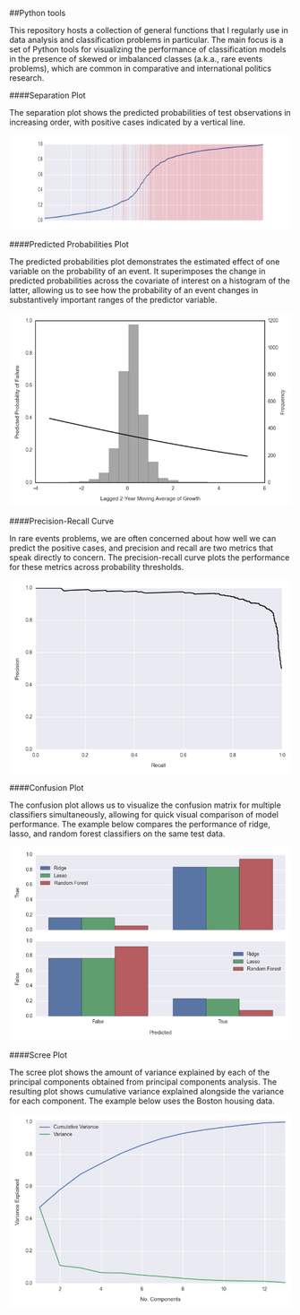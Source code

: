 ##Python tools

This repository hosts a collection of general functions that I regularly use in data analysis and classification problems in particular. The main focus is a set of Python tools for visualizing the performance of classification models in the presence of skewed or imbalanced classes (a.k.a., rare events problems), which are common in comparative and international politics research. 

####Separation Plot 

The separation plot shows the predicted probabilities of test observations in increasing order, with positive cases indicated by a vertical line. 

<img src="images/separation_plot.png" width="600px" height="170px">

####Predicted Probabilities Plot 

The predicted probabilities plot demonstrates the estimated effect of one variable on the probability of an event. It superimposes the change in predicted probabilities across the covariate of interest on a histogram of the latter, allowing us to see how the probability of an event changes in substantively important ranges of the predictor variable.

<img src="images/marginal_effects_example.png" width="600px">

####Precision-Recall Curve

In rare events problems, we are often concerned about how well we can predict the positive cases, and precision and recall are two metrics that speak directly to concern. The precision-recall curve plots the performance for these metrics across probability thresholds. 

<img src="images/precision_recall_curve.png" width="600px">

####Confusion Plot 

The confusion plot allows us to visualize the confusion matrix for multiple classifiers simultaneously, allowing for quick visual comparison of model performance. The example below compares the performance of ridge, lasso, and random forest classifiers on the same test data. 

<img src="images/confusion_plot.png" width="600px">

####Scree Plot

The scree plot shows the amount of variance explained by each of the principal components obtained from principal components analysis. The resulting plot shows cumulative variance explained alongside the variance for each component. The example below uses the Boston housing data. 

<img src="images/boston_scree.png" width="600px">
